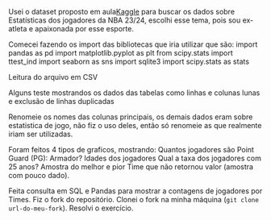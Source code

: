Usei o dataset proposto em aula[Kaggle](https://www.kaggle.com/) para buscar os dados sobre Estatísticas dos jogadores da NBA 23/24, escolhi esse tema, pois sou ex-atleta e apaixonada por esse esporte.

Comecei fazendo os import das bibliotecas que iria utilizar que são: 
import pandas as pd
import matplotlib.pyplot as plt
from scipy.stats import ttest_ind
import seaborn as sns
import sqlite3
import scipy.stats as stats
 
Leitura do arquivo em CSV

Alguns teste mostrandos os dados das tabelas como linhas e colunas lunas e exclusão de linhas duplicadas

Renomeie os nomes das colunas principais, os demais dados eram sobre estatistica de jogo, não fiz o uso deles, então só renomeie as que realmente iriam ser utilizadas. 

Foram feitos 4 tipos de graficos, mostrando: 
Quantos jogadores são Point Guard (PG): Armador?
Idades dos jogadores
Qual a taxa dos jogadores com 25 anos? 
Amostra do melhor e pior Time que não retornou valor (amostra com pouco dado).

Feita consulta em SQL e Pandas para mostrar a contagens de jogadores por Times. 
Fiz o fork do repositório.
Clonei o fork na minha máquina (`git clone url-do-meu-fork`).
Resolvi o exercício.